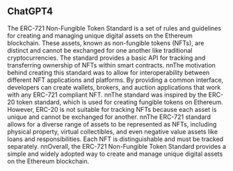 ## ChatGPT4

The ERC-721 Non-Fungible Token Standard is a set of rules and guidelines for creating and managing unique digital assets on the Ethereum blockchain. These assets, known as non-fungible tokens (NFTs), are distinct and cannot be exchanged for one another like traditional cryptocurrencies. The standard provides a basic API for tracking and transferring ownership of NFTs within smart contracts. nnThe motivation behind creating this standard was to allow for interoperability between different NFT applications and platforms. By providing a common interface, developers can create wallets, brokers, and auction applications that work with any ERC-721 compliant NFT. nnThe standard was inspired by the ERC-20 token standard, which is used for creating fungible tokens on Ethereum. However, ERC-20 is not suitable for tracking NFTs because each asset is unique and cannot be exchanged for another. nnThe ERC-721 standard allows for a diverse range of assets to be represented as NFTs, including physical property, virtual collectibles, and even negative value assets like loans and responsibilities. Each NFT is distinguishable and must be tracked separately. nnOverall, the ERC-721 Non-Fungible Token Standard provides a simple and widely adopted way to create and manage unique digital assets on the Ethereum blockchain.
